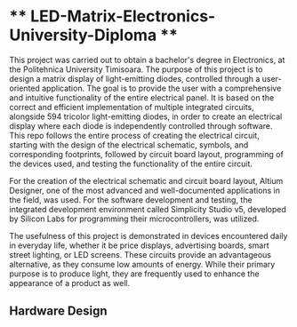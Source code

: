 # ** LED-Matrix-Electronics-University-Diploma **


This project was carried out to obtain a bachelor's degree in Electronics, at the Politehnica University Timisoara. The purpose of this project is to design a matrix display of light-emitting diodes, controlled through a user-oriented application. The goal is to provide the user with a comprehensive and intuitive functionality of the entire electrical panel.
It is based on the correct and efficient implementation of multiple integrated circuits, alongside 594 tricolor light-emitting diodes, in order to create an electrical display where each diode is independently controlled through software. This repo follows the entire process of creating the electrical circuit, starting with the design of the electrical schematic, symbols, and corresponding footprints, followed by circuit board layout, programming of the devices used, and testing the functionality of the entire circuit.

For the creation of the electrical schematic and circuit board layout, Altium Designer, one of the most advanced and well-documented applications in the field, was used. For the software development and testing, the integrated development environment called Simplicity Studio v5, developed by Silicon Labs for programming their microcontrollers, was utilized.

The usefulness of this project is demonstrated in devices encountered daily in everyday life, whether it be price displays, advertising boards, smart street lighting, or LED screens. These circuits provide an advantageous alternative, as they consume low amounts of energy. While their primary purpose is to produce light, they are frequently used to enhance the appearance of a product as well.

## Hardware Design
